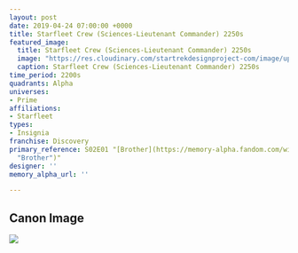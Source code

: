 ```yaml
---
layout: post
date: 2019-04-24 07:00:00 +0000
title: Starfleet Crew (Sciences-Lieutenant Commander) 2250s
featured_image:
  title: Starfleet Crew (Sciences-Lieutenant Commander) 2250s
  image: "https://res.cloudinary.com/startrekdesignproject-com/image/upload/v1556137062/StarfleetCrew_Sciences-LtCmdr-2250s.png"
  caption: Starfleet Crew (Sciences-Lieutenant Commander) 2250s
time_period: 2200s
quadrants: Alpha
universes:
- Prime
affiliations:
- Starfleet
types:
- Insignia
franchise: Discovery
primary_reference: S02E01 "[Brother](https://memory-alpha.fandom.com/wiki/Brother
  "Brother")"
designer: ''
memory_alpha_url: ''

---
```

## Canon Image

![](https://res.cloudinary.com/startrekdesignproject-com/image/upload/v1556137061/DSC2x1-SciencesLtCommander.jpg)